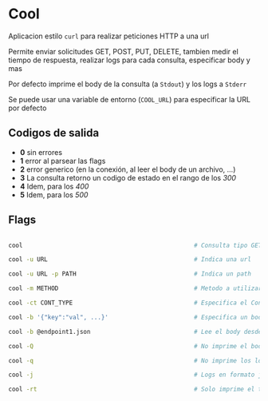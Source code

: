 # Cool

Aplicacion estilo `curl` para realizar peticiones HTTP a una url

Permite enviar solicitudes GET, POST, PUT, DELETE, tambien medir el tiempo de respuesta, realizar logs para cada consulta,
especificar body y mas

Por defecto imprime el body de la consulta (a `Stdout`) y los logs a `Stderr`

Se puede usar una variable de entorno (`COOL_URL`) para especificar la URL por defecto

## Codigos de salida

- **0** sin errores
- **1** error al parsear las flags
- **2** error generico (en la conexión, al leer el body de un archivo, ...)
- **3** La consulta retorno un codigo de estado en el rango de los *300*
- **4** Idem, para los *400*
- **5** Idem, para los *500*

## Flags

~~~bash

cool                                                # Consulta tipo GET a la dirección por defecto (http://localhost:8080)

cool -u URL                                         # Indica una url

cool -u URL -p PATH                                 # Indica un path

cool -m METHOD                                      # Metodo a utilizar (por defecto GET)

cool -ct CONT_TYPE                                  # Especifica el Content-Type (por defecto 'application/json')

cool -b '{"key":"val", ...}'                        # Especifica un body

cool -b @endpoint1.json                             # Lee el body desde un archivo

cool -Q                                             # No imprime el body

cool -q                                             # No imprime los logs

cool -j                                             # Logs en formato json

cool -rt                                            # Solo imprime el tiempo que tardó la consulta

~~~
